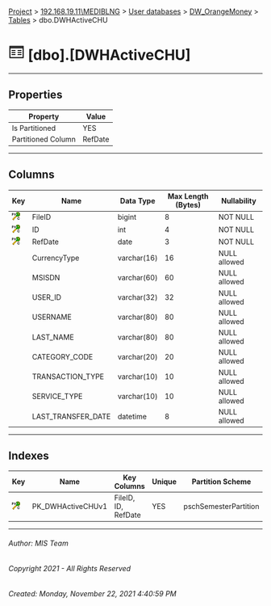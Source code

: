 #### 

[Project](../../../../index.md) > [192.168.19.11\\MEDIBLNG](../../../index.md) > [User databases](../../index.md) > [DW_OrangeMoney](../index.md) > [Tables](Tables.md) > dbo.DWHActiveCHU

# ![Tables](../../../../Images/Table32.png) [dbo].[DWHActiveCHU]

---

## <a name="#properties"></a>Properties

| Property | Value |
|---|---|
| Is Partitioned | YES |
| Partitioned Column | RefDate |


---

## <a name="#columns"></a>Columns

| Key | Name | Data Type | Max Length (Bytes) | Nullability |
|---|---|---|---|---|
| [![Cluster Primary Key PK_DWHActiveCHUv1: *](../../../../Images/pkcluster.png)](#indexes) | FileID | bigint | 8 | NOT NULL |
| [![Cluster Primary Key PK_DWHActiveCHUv1: *](../../../../Images/pkcluster.png)](#indexes) | ID | int | 4 | NOT NULL |
| [![Cluster Primary Key PK_DWHActiveCHUv1: *](../../../../Images/pkcluster.png)](#indexes) | RefDate | date | 3 | NOT NULL |
|  | CurrencyType | varchar(16) | 16 | NULL allowed |
|  | MSISDN | varchar(60) | 60 | NULL allowed |
|  | USER_ID | varchar(32) | 32 | NULL allowed |
|  | USERNAME | varchar(80) | 80 | NULL allowed |
|  | LAST_NAME | varchar(80) | 80 | NULL allowed |
|  | CATEGORY_CODE | varchar(20) | 20 | NULL allowed |
|  | TRANSACTION_TYPE | varchar(10) | 10 | NULL allowed |
|  | SERVICE_TYPE | varchar(10) | 10 | NULL allowed |
|  | LAST_TRANSFER_DATE | datetime | 8 | NULL allowed |


---

## <a name="#indexes"></a>Indexes

| Key | Name | Key Columns | Unique | Partition Scheme | Partitioned |
|---|---|---|---|---|---|
| [![Cluster Primary Key PK_DWHActiveCHUv1: *](../../../../Images/pkcluster.png)](#indexes) | PK_DWHActiveCHUv1 | FileID, ID, RefDate | YES | pschSemesterPartition | RefDate |


---

###### Author:  MIS Team

###### Copyright 2021 - All Rights Reserved

###### Created: Monday, November 22, 2021 4:40:59 PM

